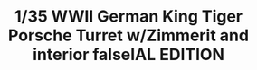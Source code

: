 ---
title: "1/35 WWII German King Tiger Porsche Turret w/Zimmerit and interior  falseIAL EDITION"
price: "TBA" 
desc: "Maketa"
img_path: "/assets/img/TAKO2046S.jpg"
brand: "N/A"
available: false
special_offer: false
new: false
soon: false
cat: "0010000"
subcat: "0013100"
subsubcat: "0N/A"
sifra: "TAKO2046S"
---